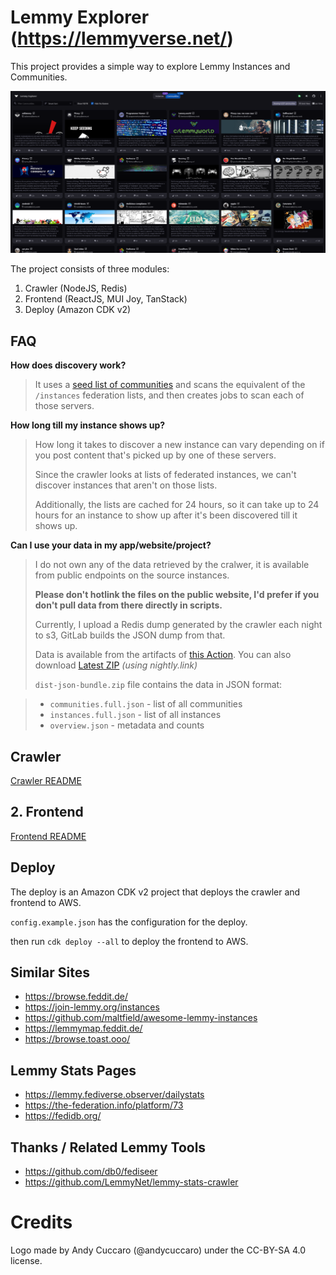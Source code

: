# Lemmy Explorer (https://lemmyverse.net/)

This project provides a simple way to explore Lemmy Instances and Communities.

![List of Communities](./docs/images/communities.png)

The project consists of three modules:
1. Crawler (NodeJS, Redis)
2. Frontend (ReactJS, MUI Joy, TanStack)
3. Deploy (Amazon CDK v2)

## FAQ

**How does discovery work?**
 > It uses a [seed list of communities](https://github.com/tgxn/lemmy-explorer/blob/main/crawler/src/lib/const.js#L47) and scans the equivalent of the `/instances` federation lists, and then creates jobs to scan each of those servers.

**How long till my instance shows up?**
 > How long it takes to discover a new instance can vary depending on if you post content that's picked up by one of these servers.
 >
 > Since the crawler looks at lists of federated instances, we can't discover instances that aren't on those lists.
 >
 > Additionally, the lists are cached for 24 hours, so it can take up to 24 hours for an instance to show up after it's been discovered till it shows up.

**Can I use your data in my app/website/project?**
 > I do not own any of the data retrieved by the cralwer, it is available from public endpoints on the source instances.
 >
 > **Please don't hotlink the files on the public website, I'd prefer if you don't pull data from there directly in scripts.**
 >
 > Currently, I upload a Redis dump generated by the crawler each night to s3, GitLab builds the JSON dump from that.
 >
 > Data is available from the artifacts of [this Action](https://github.com/tgxn/lemmy-explorer/actions/workflows/package-frontend.yaml).
 > You can also download [Latest ZIP](https://nightly.link/tgxn/lemmy-explorer/workflows/package-frontend.yaml/main/dist-frontend-bundle.zip) _(using nightly.link)_
 >
 > `dist-json-bundle.zip` file contains the data in JSON format:

 > - `communities.full.json` - list of all communities
 > - `instances.full.json` - list of all instances
 > - `overview.json` - metadata and counts


## Crawler
[Crawler README](./crawler/README.md)

## 2. Frontend
[Frontend README](./frontend/README.md)



## Deploy

The deploy is an Amazon CDK v2 project that deploys the crawler and frontend to AWS.

`config.example.json` has the configuration for the deploy.

then run `cdk deploy --all` to deploy the frontend to AWS.




## Similar Sites

- https://browse.feddit.de/
- https://join-lemmy.org/instances
- https://github.com/maltfield/awesome-lemmy-instances
- https://lemmymap.feddit.de/
- https://browse.toast.ooo/

## Lemmy Stats Pages
- https://lemmy.fediverse.observer/dailystats
- https://the-federation.info/platform/73
- https://fedidb.org/

## Thanks / Related Lemmy Tools

- https://github.com/db0/fediseer
- https://github.com/LemmyNet/lemmy-stats-crawler

# Credits

Logo made by Andy Cuccaro (@andycuccaro) under the CC-BY-SA 4.0 license.


